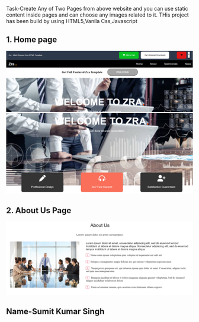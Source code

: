 Task-Create Any of Two Pages from above website
and you can use static content inside pages and can choose any images related to it.
THis project has been build by using  HTML5,Vanila Css,Javascript
## 1. Home page
![](https://github.com/sumitksingh1166/Task/blob/main/ScreenShots/Screenshot%202024-04-10%20150201.png)
![](https://github.com/sumitksingh1166/Task/blob/main/ScreenShots/Screenshot%202024-04-10%20150229.png)
## 2. About Us Page
![](https://github.com/sumitksingh1166/Task/blob/main/ScreenShots/Screenshot%202024-04-10%20150245.png)
## Name-Sumit Kumar Singh
